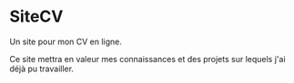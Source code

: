 # SiteCV
Un site pour mon CV en ligne.

Ce site mettra en valeur mes connaissances et des projets sur lequels j'ai déjà pu travailler.
